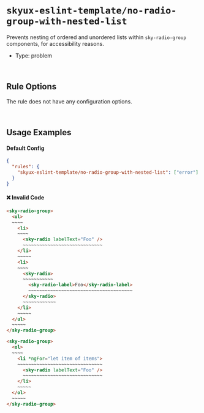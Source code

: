 # `skyux-eslint-template/no-radio-group-with-nested-list`

Prevents nesting of ordered and unordered lists within `sky-radio-group` components, for accessibility reasons.

- Type: problem

<br>

## Rule Options

The rule does not have any configuration options.

<br>

## Usage Examples

#### Default Config

```json
{
  "rules": {
    "skyux-eslint-template/no-radio-group-with-nested-list": ["error"]
  }
}
```

#### ❌ Invalid Code

```html
<sky-radio-group>
  <ul>
  ~~~~
    <li>
    ~~~~
      <sky-radio labelText="Foo" />
      ~~~~~~~~~~~~~~~~~~~~~~~~~~~~~
    </li>
    ~~~~~
    <li>
    ~~~~
      <sky-radio>
      ~~~~~~~~~~~
        <sky-radio-label>Foo</sky-radio-label>
        ~~~~~~~~~~~~~~~~~~~~~~~~~~~~~~~~~~~~~~
      </sky-radio>
      ~~~~~~~~~~~~
    </li>
    ~~~~~
  </ul>
  ~~~~~
</sky-radio-group>
```

```html
<sky-radio-group>
  <ol>
  ~~~~
    <li *ngFor="let item of items">
    ~~~~~~~~~~~~~~~~~~~~~~~~~~~~~~~
      <sky-radio labelText="Foo" />
      ~~~~~~~~~~~~~~~~~~~~~~~~~~~~~
    </li>
    ~~~~~
  </ol>
  ~~~~~
</sky-radio-group>
```

